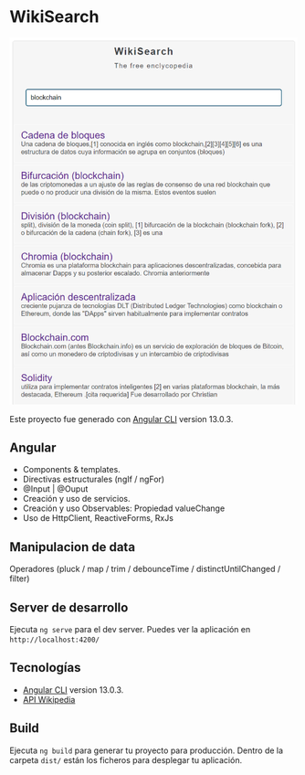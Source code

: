 # WikiSearch

<img src="https://github.com/albertcolomer/albertcolomer/blob/main/wikipedia2.png">



Este proyecto fue generado con [Angular CLI](https://github.com/angular/angular-cli) version 13.0.3.

## Angular
- Components & templates.
- Directivas estructurales (ngIf / ngFor)
- @Input | @Ouput
- Creación y uso de servicios. 
- Creación y uso Observables: Propiedad valueChange 
- Uso de HttpClient, ReactiveForms, RxJs

## Manipulacion de data
 Operadores (pluck / map / trim / debounceTime / distinctUntilChanged / filter)

## Server de desarrollo

Ejecuta `ng serve` para el dev server. Puedes ver la aplicación en `http://localhost:4200/`

## Tecnologías

- [Angular CLI](https://github.com/angular/angular-cli) version 13.0.3.
- [API Wikipedia](https://www.mediawiki.org/wiki/API:Tutorial#A_simple_query)

## Build

Ejecuta `ng build` para generar tu proyecto para producción.
Dentro de la carpeta `dist/` están los ficheros para desplegar tu aplicación.



